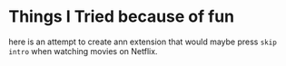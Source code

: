 # Things I Tried because of fun

here is an attempt to create ann extension that would maybe press ```skip intro``` when watching movies on Netflix.
